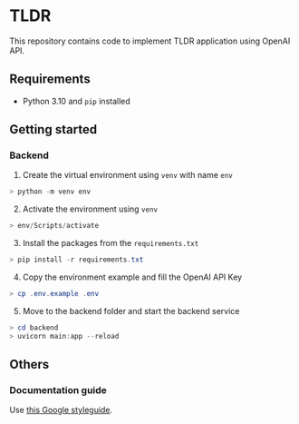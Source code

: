# TLDR

This repository contains code to implement TLDR application using OpenAI API.

## Requirements

- Python 3.10 and `pip` installed

## Getting started

### Backend

1. Create the virtual environment using `venv` with name `env`

```powershell
> python -m venv env
```

2. Activate the environment using `venv`

```powershell
> env/Scripts/activate
```

3. Install the packages from the `requirements.txt`

```powershell
> pip install -r requirements.txt
```

4. Copy the environment example and fill the OpenAI API Key

```powershell
> cp .env.example .env
```

5. Move to the backend folder and start the backend service

```powershell
> cd backend
> uvicorn main:app --reload
```

## Others

### Documentation guide

Use [this Google styleguide](https://github.com/google/styleguide/blob/gh-pages/pyguide.md#38-comments-and-docstrings).
